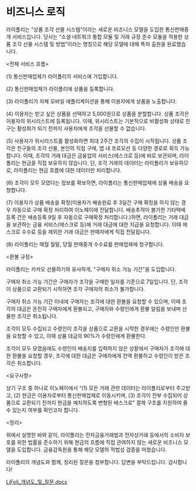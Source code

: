 # 비즈니스 로직

라이폴리는 "상품 조각 선물 시스템"이라는 새로운 비즈니스 모델을 도입한 통신판매중개 서비스입니다. 당사는 “소셜 네트워크 통합 모듈 및 거래 규정 준수 모듈을 적용한 상품 조각 선물 시스템 및 방법”이라는 명칭으로 해당 모델에 대해 특허 출원을 완료했습니다.

<전체 서비스 흐름>

(1) 통신판매업체가 라이폴리의 서비스에 가입합니다.

(2) 통신판매업체가 라이폴리에 상품을 등록합니다.

(3) 라이폴리가 자체 모바일 애플리케이션을 통해 이용자에게 상품을 노출합니다.

(4) 이용자는 받고 싶은 상품을 선택하고 5,000원으로 상품을 분할합니다. 상품 조각은 이용자의 위시리스트에 등록됩니다. 이때, 위시리스트는 기본적으로 비활성화 상태로 친구는 활성화가 되기 전까지 사용자에게 조각을 선물할 수 없습니다.

(5) 사용자가 위시리스트를 활성화하면 최대 2주간 조각의 수집이 시작됩니다. 상품 조각은 친구들의 조각 선물, 본인의 직접 구매, 앱 내 프로모션 등 다양한 경로로 획득 가능합니다. 이때, 조각의 거래 대금은 금융업의 서비스(에스크로 등)에 바로 보관되며, 라이폴리는 현금을 직접 보유하지 않습니다. 단, 조각 거래의 데이터는 라이폴리가 보유하므로, 라이폴리는 현금 흐름에 대한 데이터만 처리합니다.

(6) 조각이 모두 모였다는 정보를 확보하면, 라이폴리는 통신판매업체에 상품 배송을 요청합니다.

(7) 이용자가 상품 배송을 확정(이용자가 배송완료 후 3일간 구매 확정을 하지 않는 경우 자동으로 구매 확정 처리하여 이노페이에 전달합니다. 배송추적이 불가한 기타택배 등록 건은 배송등록 9일 후 자동으로 구매확정 처리합니다.)하면, 라이폴리는 거래 대금을 보관하는 금융 서비스(에스크로 등)에 거래 대금에 대한 지급을 요청합니다. 이때 에스크로 수수료 등을 제외한 거래 대금은 판매자에게 직접 전달됩니다.

(8) 라이폴리는 매월 월말, 당월 판매중개 수수료를 판매업체에 청구합니다.

<환불 규정>

라이폴리는 카카오 선물하기와 유사하게, "구매자 취소 가능 기간"을 도입합니다.

구매자 취소 가능 기간은 구매자가 조각을 구매한 일자를 기준으로 7일입니다. 단, 조각이 상품으로 교환되기 시작하면 조각 구매자의 취소가 불가합니다.

구매자 취소 가능 기간 이내에 구매자는 조각에 대한 환불을 요청할 수 있으며, 이때 조각의 대금은 온전히 구매자에게 환불되고, 구매자와 수령인에게 환불 알림을 보내며 선물한 조각은 취소됩니다.

조각이 모두 수집되고 수령인이 조각을 상품으로 교환을 시작한 경우에는 수령인만 환불을 요청할 수 있고, 이때 상품 대금의 90%가 수령인에게 환불한다.

조각이 모두 모였음에도 수령인이 배송지를 입력하지 않은 상황에서 구매자가 조각에 대한 환불을 요청할 경우, 조각에 대한 대금은 구매자에게 전액 환불하고 수령인이 받은 조각은 취소합니다.

<요구사항>

상기 구조 중 하나로 이노페이에서 “(1) 모든 거래 관련 데이터는 라이폴리로부터 주고받고, (2) 현금은 이용자로부터 통신판매업체로 이동시키며, (3) 조각이 전부 수집되어 상품으로 교환되기 전까지 현금을 예치하도록 변형된 에스크로” 결제 구조를 지원하여 줄 수 있는지 여부를 확인코자 합니다.

<정리>

위에서 설명한 바와 같이, 라이폴리는 전자금융거래법과 전자상거래 등에서의 소비자 보호를 위한 법률을 준수하기 위해 현금의 흐름에 직접 관여하지 않는 새로운 비즈니스 모델을 도입합니다. 금융감독원을 통해 해당 모델의 적법성 검증을 마쳤습니다.

라이폴리의 개념도와 함께, 정리된 질문을 첨부합니다. 답변을 부탁드립니다. 감사합니다!

[LiFoli_개념도_및_질문.docx](%E1%84%87%E1%85%B5%E1%84%8C%E1%85%B3%E1%84%82%E1%85%B5%E1%84%89%E1%85%B3%20%E1%84%85%E1%85%A9%E1%84%8C%E1%85%B5%E1%86%A8%20128914fdcdc74490afc654fc9fb39ecb/LiFoli_%25E1%2584%2580%25E1%2585%25A2%25E1%2584%2582%25E1%2585%25A7%25E1%2586%25B7%25E1%2584%2583%25E1%2585%25A9_%25E1%2584%2586%25E1%2585%25B5%25E1%2586%25BE_%25E1%2584%258C%25E1%2585%25B5%25E1%2586%25AF%25E1%2584%2586%25E1%2585%25AE%25E1%2586%25AB.docx)